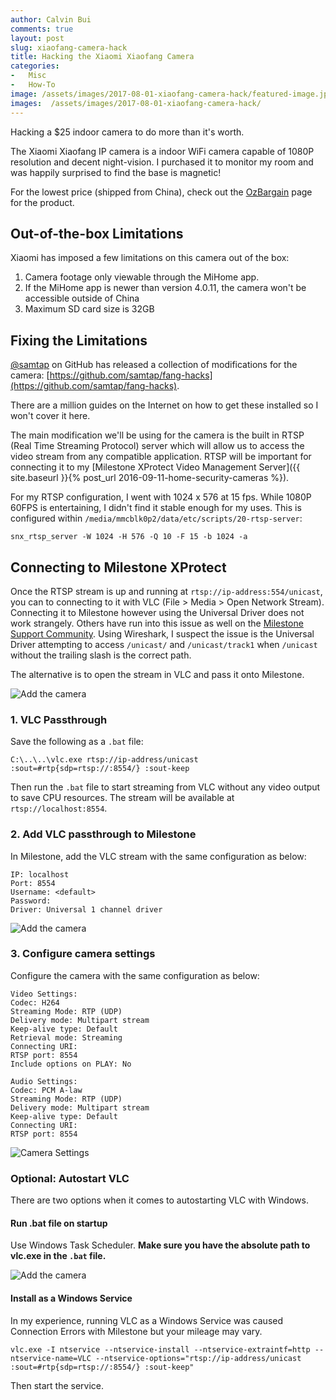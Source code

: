 ```yaml
---
author: Calvin Bui
comments: true
layout: post
slug: xiaofang-camera-hack
title: Hacking the Xiaomi Xiaofang Camera
categories:
-   Misc
-   How-To
image: /assets/images/2017-08-01-xiaofang-camera-hack/featured-image.jpg
images:  /assets/images/2017-08-01-xiaofang-camera-hack/
---
```


Hacking a $25 indoor camera to do more than it's worth.

<!-- more -->

The Xiaomi Xiaofang IP camera is a indoor WiFi camera capable of 1080P resolution and decent night-vision. I purchased it to monitor my room and was happily surprised to find the base is magnetic!

For the lowest price (shipped from China), check out the [OzBargain](https://www.ozbargain.com.au/product/xiaomi-xiaofang) page for the product.

## Out-of-the-box Limitations

Xiaomi has imposed a few limitations on this camera out of the box:

1.  Camera footage only viewable through the MiHome app.
2.  If the MiHome app is newer than version 4.0.11, the camera won't be accessible outside of China
3.  Maximum SD card size is 32GB

## Fixing the Limitations

[@samtap](https://github.com/samtap) on GitHub has released a collection of modifications for the camera: [https://github.com/samtap/fang-hacks](https://github.com/samtap/fang-hacks).

There are a million guides on the Internet on how to get these installed so I won't cover it here.

The main modification we'll be using for the camera is the built in RTSP (Real Time Streaming Protocol) server which will allow us to access the video stream from any compatible application. RTSP will be important for connecting it to my [Milestone XProtect Video Management Server]({{ site.baseurl }}{% post_url 2016-09-11-home-security-cameras %}).

For my RTSP configuration, I went with 1024 x 576 at 15 fps. While 1080P 60FPS is entertaining, I didn't find it stable enough for my uses. This is configured within `/media/mmcblk0p2/data/etc/scripts/20-rtsp-server`:

```
snx_rtsp_server -W 1024 -H 576 -Q 10 -F 15 -b 1024 -a
```

## Connecting to Milestone XProtect

Once the RTSP stream is up and running at `rtsp://ip-address:554/unicast`, you can to connecting to it with VLC (File > Media > Open Network Stream). Connecting it to Milestone however using the Universal Driver does not work strangely. Others have run into this issue as well on the [Milestone Support Community](https://force.milestonesys.com/support/MccSupportCommunity?id=9060O000000Xb0UQAS). Using Wireshark, I suspect the issue is the Universal Driver attempting to access `/unicast/` and `/unicast/track1` when `/unicast` without the trailing slash is the correct path.

The alternative is to open the stream in VLC and pass it onto Milestone.

![Add the camera]({{page.images}}/camera-stream.PNG)

### 1. VLC Passthrough

Save the following as a `.bat` file:

```
C:\..\..\vlc.exe rtsp://ip-address/unicast :sout=#rtp{sdp=rtsp://:8554/} :sout-keep
```

Then run the `.bat` file to start streaming from VLC without any video output to save CPU resources. The stream will be available at `rtsp://localhost:8554`.

### 2. Add VLC passthrough to Milestone

In Milestone, add the VLC stream with the same configuration as below:

```
IP: localhost
Port: 8554
Username: <default>
Password:
Driver: Universal 1 channel driver
```

![Add the camera]({{page.images}}/add-camera.PNG)

### 3. Configure camera settings

Configure the camera with the same configuration as below:

```
Video Settings:
Codec: H264
Streaming Mode: RTP (UDP)
Delivery mode: Multipart stream
Keep-alive type: Default
Retrieval mode: Streaming
Connecting URI:
RTSP port: 8554
Include options on PLAY: No

Audio Settings:
Codec: PCM A-law
Streaming Mode: RTP (UDP)
Delivery mode: Multipart stream
Keep-alive type: Default
Connecting URI:
RTSP port: 8554
```

![Camera Settings]({{page.images}}/camera-settings.PNG)

### Optional: Autostart VLC

There are two options when it comes to autostarting VLC with Windows.

#### Run .bat file on startup

Use Windows Task Scheduler. **Make sure you have the absolute path to vlc.exe in the `.bat` file.**

![Add the camera]({{page.images}}/task-scheduler.PNG)

#### Install as a Windows Service

In my experience, running VLC as a Windows Service was caused Connection Errors with Milestone but your mileage may vary.

```
vlc.exe -I ntservice --ntservice-install --ntservice-extraintf=http --ntservice-name=VLC --ntservice-options="rtsp://ip-address/unicast :sout=#rtp{sdp=rtsp://:8554/} :sout-keep"
```

Then start the service.
